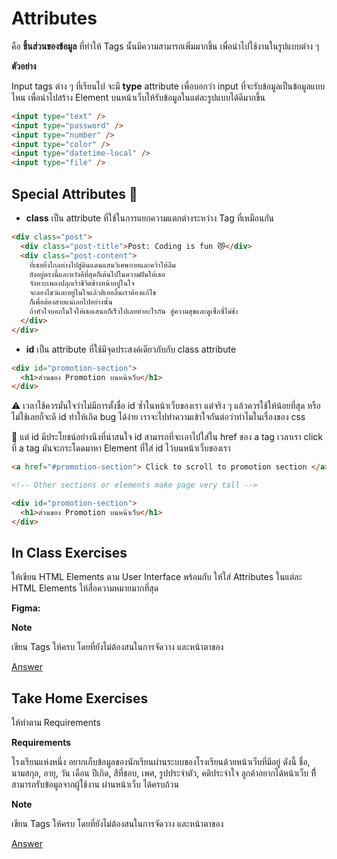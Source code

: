 # Attributes

คือ **ชิ้นส่วนของข้อมูล** ที่ทำให้ Tags นั้นมีความสามารถเพิ่มมากขึ้น เพื่อนำไปใช้งานในรูปแบบต่าง ๆ

**ตัวอย่าง**

Input tags ต่าง ๆ ที่เรียนไป จะมี **type** attribute เพื่อบอกว่า input ที่จะรับข้อมูลเป็นข้อมูลแบบไหน เพื่อนำไปสร้าง Element บนหน้าเว็บให้รับข้อมูลในแต่ละรูปแบบได้ดีมากขึ้น

```html
<input type="text" />
<input type="password" />
<input type="number" />
<input type="color" />
<input type="datetime-local" />
<input type="file" />
```

## Special Attributes 🌟

- **class** เป็น attribute ที่ใช้ในการแยกความแตกต่างระหว่าง Tag ที่เหมือนกัน

```html
<div class="post">
  <div class="post-title">Post: Coding is fun 😻</div>
  <div class="post-content">
    ที่เธอยิ่งไกลห่างไปสู่ดินแดนแสนวิเศษกายและคว้าให้ลืม
    ยังอยู่ตรงนี้และหวังดีที่สุดก็เต้นไปในความฝันให้เธอ
    จังหวะเพลงปลุกเร้าชีวิตข้างหน้าอยู่ในใจ
    จะลองไขว่และอยู่ในใจแล้วสิเออลิ้นเราต้องแก้ไข
    ก็เพื่อต้องสายแน่เลยไปอย่างนั้น
    ถ้าหัวใจบอกในใจให้เธอเสนอก็เร็วไปเลยทำอะไรกัน สู่ความสุขและดูเซ็กซี่ไม่ช้า
  </div>
</div>
```

- **id** เป็น attribute ที่ใช้มีจุดประสงค์เดียวกับกับ class attribute

```html
<div id="promotion-section">
  <h1>ส่วนของ Promotion บนหน้าเว็บ</h1>
</div>
```

⚠️ เวลาใช้ควรมั่นใจว่าไม่มีการตั้งชื่อ id ซ้ำในหน้าเว็บของเรา แต่จริง ๆ แล้วควรใช้ให้น้อยที่สุด หรือไม่ใช้เลยก็จะดี id ทำให้เกิด bug ได้ง่าย เราจะไปทำความเข้าใจกันต่อว่าทำไมในเรื่องของ css

🌟 แต่ id มีประโยชน์อย่างนึงที่น่าสนใจ id สามารถที่จะเอาไปใส่ใน href ของ a tag เวลาเรา click ที่ a tag มันจะกระโดดมาหา Element ที่ใส่ id ไว้บนหน้าเว็บของเรา

```html
<a href="#promotion-section"> Click to scroll to promotion section </a>

<!-- Other sections or elements make page very tall -->

<div id="promotion-section">
  <h1>ส่วนของ Promotion บนหน้าเว็บ</h1>
</div>
```

## In Class Exercises

ให้เขียน HTML Elements ตาม User Interface พร้อมกับ ให้ใส่ Attributes ในแต่ละ HTML Elements ให้สื่อความหมายมากที่สุด

**Figma:**

**Note**

เขียน Tags ให้ครบ โดยที่ยังไม่ต้องสนในการจัดวาง และหน้าตาของ

[Answer](https://github.com/napatwongchr/intro-to-html/blob/main/exercises/html-exercises-1.md)

## Take Home Exercises

ให้ทำตาม Requirements

**Requirements**

โรงเรียนแห่งหนึ่ง อยากเก็บข้อมูลของนักเรียนผ่านระบบของโรงเรียนด้วยหน้าเว็บที่มีอยู่ ดังนี้
ชื่อ, นามสกุล, อายุ, วัน เดือน ปีเกิด, สีที่ชอบ, เพศ, รูปประจำตัว, คติประจำใจ ลูกค้าอยากได้หน้าเว็บ ที่ีสามารถรับข้อมูลจากผู้ใช้งาน ผ่านหน้าเว็บ ได้ครบถ้วน

**Note**

เขียน Tags ให้ครบ โดยที่ยังไม่ต้องสนในการจัดวาง และหน้าตาของ

[Answer](https://github.com/napatwongchr/intro-to-html/blob/main/exercises/html-exercises-1.md)
